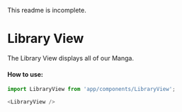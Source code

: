 This readme is incomplete.

Library View
=========

The Library View displays all of our Manga.

#### How to use:

```js
import LibraryView from 'app/components/LibraryView';

<LibraryView />
```
